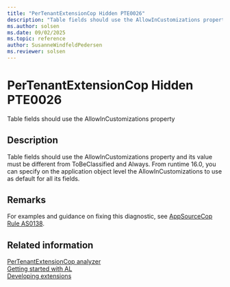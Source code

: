 ```yaml
---
title: "PerTenantExtensionCop Hidden PTE0026"
description: "Table fields should use the AllowInCustomizations property and its value must be different from ToBeClassified and Always."
ms.author: solsen
ms.date: 09/02/2025
ms.topic: reference
author: SusanneWindfeldPedersen
ms.reviewer: solsen
---
```

[//]: # (START>DO_NOT_EDIT)
[//]: # (IMPORTANT:Do not edit any of the content between here and the END>DO_NOT_EDIT.)
[//]: # (Any modifications should be made in the .xml files in the ModernDev repo.)
# PerTenantExtensionCop Hidden PTE0026
Table fields should use the AllowInCustomizations property

## Description
Table fields should use the AllowInCustomizations property and its value must be different from ToBeClassified and Always. From runtime 16.0, you can specify on the application object level the AllowInCustomizations to use as default for all its fields.

[//]: # (IMPORTANT: END>DO_NOT_EDIT)
## Remarks
For examples and guidance on fixing this diagnostic, see [AppSourceCop Rule AS0138](appsourcecop-as0138.md).

## Related information  
[PerTenantExtensionCop analyzer](pertenantextensioncop.md)  
[Getting started with AL](../devenv-get-started.md)  
[Developing extensions](../devenv-dev-overview.md)  